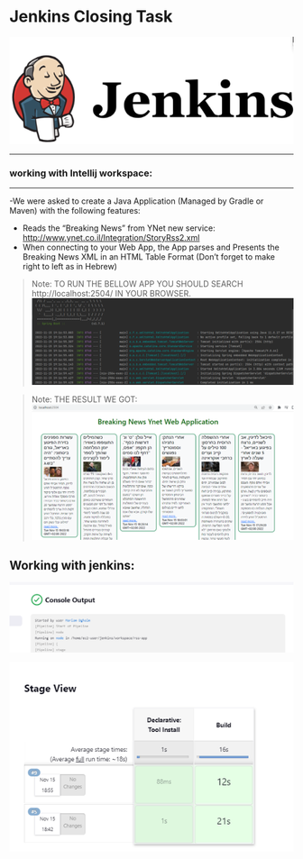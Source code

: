 # Jenkins Closing Task

[![](https://github.com/MariamDghaim/Closing-Task-Jenkins/blob/master/screen%20shots/Jenkins.png?raw=true)](http://github.com/MariamDghaim/Closing-Task-Jenkins/blob/master/screen%20shots/Jenkins.png?raw=true)



------------


### working with Intellij workspace:

------------

-We were asked to create a Java Application (Managed by Gradle or Maven) with the following features:
- Reads the “Breaking News” from YNet new service:
    http://www.ynet.co.il/Integration/StoryRss2.xml
- When connecting to your Web App, the App parses and Presents the Breaking
    News XML in an HTML Table Format (Don’t forget to make right to left as in
    Hebrew)
	
	
	
> Note:  TO RUN THE BELLOW APP YOU SHOULD SEARCH http://localhost:2504/ IN YOUR BROWSER.
	[![](https://github.com/MariamDghaim/Closing-Task-Jenkins/blob/master/screen%20shots/AppRun.png?raw=true)](https://github.com/MariamDghaim/Closing-Task-Jenkins/blob/master/screen%20shots/AppRun.png?raw=true)
	
	
	
	
	
> Note: THE RESULT WE GOT:
[![](https://github.com/MariamDghaim/Closing-Task-Jenkins/blob/master/screen%20shots/TableContent.png?raw=true)](https://github.com/MariamDghaim/Closing-Task-Jenkins/blob/master/screen%20shots/TableContent.png?raw=true)



## Working with jenkins:

[![](https://github.com/MariamDghaim/Closing-Task-Jenkins/blob/master/screen%20shots/consoleOutPut.png?raw=true)](https://github.com/MariamDghaim/Closing-Task-Jenkins/blob/master/screen%20shots/consoleOutPut.png?raw=true)

[![](https://github.com/MariamDghaim/Closing-Task-Jenkins/blob/master/screen%20shots/StageBuild.png?raw=true)](https://github.com/MariamDghaim/Closing-Task-Jenkins/blob/master/screen%20shots/StageBuild.png?raw=true)




